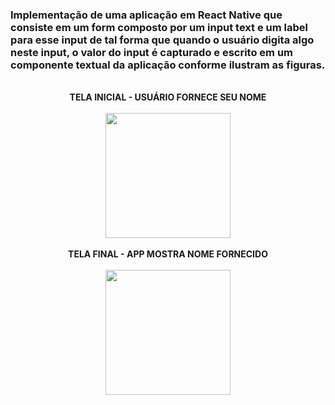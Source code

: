 <H3>
  Implementação de uma aplicação em React Native que consiste em um form composto por
  um input text e um label para esse input de tal forma que quando o usuário digita
  algo neste input, o valor do input é capturado e escrito em um componente
  textual da aplicação conforme ilustram as figuras.
</H3>
<br/>

<Div align="center">
  <strong>TELA INICIAL - USUÁRIO FORNECE SEU NOME</strong>
</Div>
<br/>
<Div align="center">
  <img src="https://github.com/SilasRSA/Mobile/assets/79548192/72d23a05-358c-4819-ae46-0f43295d45b9)" width="200px" />
</Div>
<br/>
<Div align="center">
  <strong>TELA FINAL - APP MOSTRA NOME FORNECIDO</strong>
</Div>
<br>
<Div align="center">
  <img src="https://github.com/SilasRSA/Mobile/assets/79548192/9ba68e89-4df0-48ec-9310-f2b6478a76f2" width="200px"/>
</Div>

